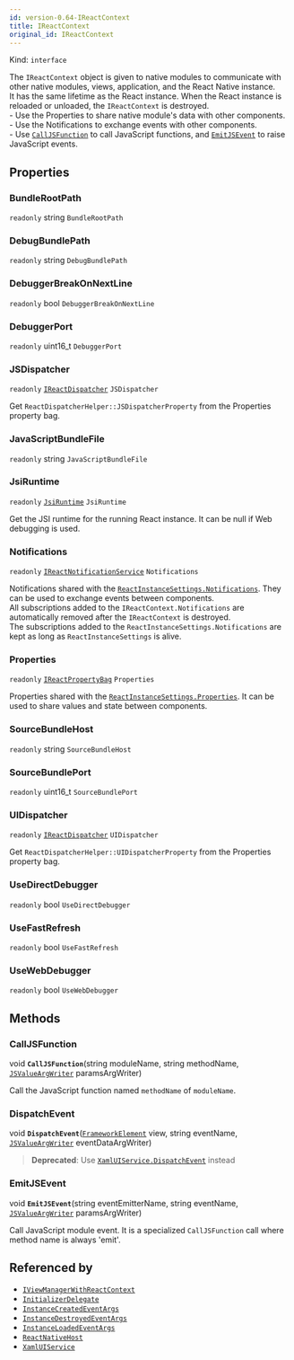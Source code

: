 ```yaml
---
id: version-0.64-IReactContext
title: IReactContext
original_id: IReactContext
---
```


Kind: `interface`



The `IReactContext` object is given to native modules to communicate with other native modules, views, application, and the React Native instance. <br/>It has the same lifetime as the React instance. When the React instance is reloaded or unloaded, the `IReactContext` is destroyed. <br/>- Use the Properties to share native module's data with other components. <br/>- Use the Notifications to exchange events with other components. <br/>- Use [`CallJSFunction`](#calljsfunction) to call JavaScript functions, and [`EmitJSEvent`](#emitjsevent) to raise JavaScript events.

## Properties
### BundleRootPath
`readonly`  string `BundleRootPath`

### DebugBundlePath
`readonly`  string `DebugBundlePath`

### DebuggerBreakOnNextLine
`readonly`  bool `DebuggerBreakOnNextLine`

### DebuggerPort
`readonly`  uint16_t `DebuggerPort`

### JSDispatcher
`readonly`  [`IReactDispatcher`](IReactDispatcher) `JSDispatcher`

Get `ReactDispatcherHelper::JSDispatcherProperty` from the Properties property bag.

### JavaScriptBundleFile
`readonly`  string `JavaScriptBundleFile`

### JsiRuntime
`readonly`  [`JsiRuntime`](JsiRuntime) `JsiRuntime`

Get the JSI runtime for the running React instance. It can be null if Web debugging is used.

### Notifications
`readonly`  [`IReactNotificationService`](IReactNotificationService) `Notifications`

Notifications shared with the [`ReactInstanceSettings.Notifications`](ReactInstanceSettings#notifications). They can be used to exchange events between components. <br/>All subscriptions added to the `IReactContext.Notifications` are automatically removed after the `IReactContext` is destroyed. <br/>The subscriptions added to the `ReactInstanceSettings.Notifications` are kept as long as `ReactInstanceSettings` is alive.

### Properties
`readonly`  [`IReactPropertyBag`](IReactPropertyBag) `Properties`

Properties shared with the [`ReactInstanceSettings.Properties`](ReactInstanceSettings#properties-1). It can be used to share values and state between components.

### SourceBundleHost
`readonly`  string `SourceBundleHost`

### SourceBundlePort
`readonly`  uint16_t `SourceBundlePort`

### UIDispatcher
`readonly`  [`IReactDispatcher`](IReactDispatcher) `UIDispatcher`

Get `ReactDispatcherHelper::UIDispatcherProperty` from the Properties property bag.

### UseDirectDebugger
`readonly`  bool `UseDirectDebugger`

### UseFastRefresh
`readonly`  bool `UseFastRefresh`

### UseWebDebugger
`readonly`  bool `UseWebDebugger`



## Methods
### CallJSFunction
void **`CallJSFunction`**(string moduleName, string methodName, [`JSValueArgWriter`](JSValueArgWriter) paramsArgWriter)

Call the JavaScript function named `methodName` of `moduleName`.



### DispatchEvent
void **`DispatchEvent`**([`FrameworkElement`](https://docs.microsoft.com/uwp/api/Windows.UI.Xaml.FrameworkElement) view, string eventName, [`JSValueArgWriter`](JSValueArgWriter) eventDataArgWriter)

> **Deprecated**: Use [`XamlUIService.DispatchEvent`](XamlUIService#dispatchevent) instead



### EmitJSEvent
void **`EmitJSEvent`**(string eventEmitterName, string eventName, [`JSValueArgWriter`](JSValueArgWriter) paramsArgWriter)

Call JavaScript module event. It is a specialized `CallJSFunction` call where method name is always 'emit'.






## Referenced by
- [`IViewManagerWithReactContext`](IViewManagerWithReactContext)
- [`InitializerDelegate`](InitializerDelegate)
- [`InstanceCreatedEventArgs`](InstanceCreatedEventArgs)
- [`InstanceDestroyedEventArgs`](InstanceDestroyedEventArgs)
- [`InstanceLoadedEventArgs`](InstanceLoadedEventArgs)
- [`ReactNativeHost`](ReactNativeHost)
- [`XamlUIService`](XamlUIService)
